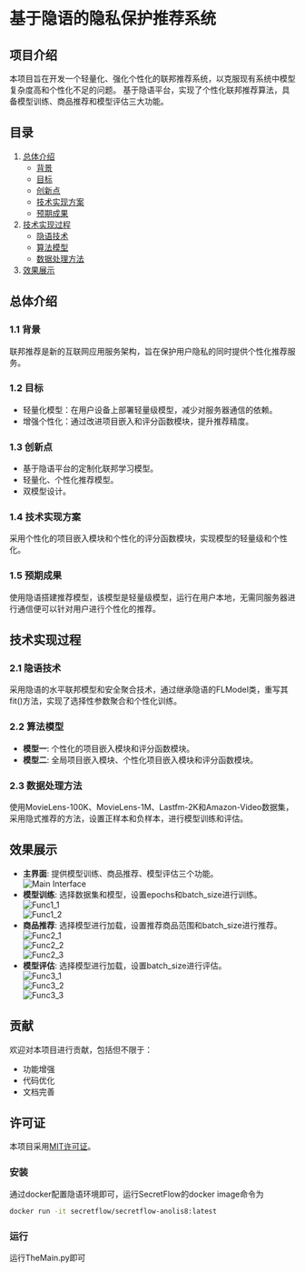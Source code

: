 # 基于隐语的隐私保护推荐系统

## 项目介绍

本项目旨在开发一个轻量化、强化个性化的联邦推荐系统，以克服现有系统中模型复杂度高和个性化不足的问题。
基于隐语平台，实现了个性化联邦推荐算法，具备模型训练、商品推荐和模型评估三大功能。

## 目录

1. [总体介绍](#总体介绍)
   - [背景](#11-背景)
   - [目标](#12-目标)
   - [创新点](#13-创新点)
   - [技术实现方案](#14-技术实现方案)
   - [预期成果](#15-预期成果)
2. [技术实现过程](#技术实现过程)
   - [隐语技术](#21-隐语技术)
   - [算法模型](#22-算法模型)
   - [数据处理方法](#23-数据处理方法)
3. [效果展示](#效果展示)

## 总体介绍

### 1.1 背景

联邦推荐是新的互联网应用服务架构，旨在保护用户隐私的同时提供个性化推荐服务。

### 1.2 目标

- 轻量化模型：在用户设备上部署轻量级模型，减少对服务器通信的依赖。
- 增强个性化：通过改进项目嵌入和评分函数模块，提升推荐精度。

### 1.3 创新点

- 基于隐语平台的定制化联邦学习模型。
- 轻量化、个性化推荐模型。
- 双模型设计。

### 1.4 技术实现方案

采用个性化的项目嵌入模块和个性化的评分函数模块，实现模型的轻量级和个性化。

### 1.5 预期成果

使用隐语搭建推荐模型，该模型是轻量级模型，运行在用户本地，无需同服务器进行通信便可以针对用户进行个性化的推荐。

## 技术实现过程

### 2.1 隐语技术

采用隐语的水平联邦模型和安全聚合技术，通过继承隐语的FLModel类，重写其fit()方法，实现了选择性参数聚合和个性化训练。

### 2.2 算法模型

- **模型一**: 个性化的项目嵌入模块和评分函数模块。
- **模型二**: 全局项目嵌入模块、个性化项目嵌入模块和评分函数模块。

### 2.3 数据处理方法

使用MovieLens-100K、MovieLens-1M、Lastfm-2K和Amazon-Video数据集，采用隐式推荐的方法，设置正样本和负样本，进行模型训练和评估。

## 效果展示

- **主界面**: 提供模型训练、商品推荐、模型评估三个功能。
  <div style="text-align: left;">
  <img src="./images/主界面.png" alt="Main Interface" />
   </div>
- **模型训练**: 选择数据集和模型，设置epochs和batch_size进行训练。
  <div style="text-align: left;">
  <img src="./images/功能1_1.png" alt="Func1_1" />
   </div>
   <div style="text-align: left;">
  <img src="./images/功能1_2.png" alt="Func1_2" />
   </div>
- **商品推荐**: 选择模型进行加载，设置推荐商品范围和batch_size进行推荐。
  <div style="text-align: left;">
  <img src="./images/功能2_1.png" alt="Func2_1" />
   </div>
   <div style="text-align: left;">
  <img src="./images/功能2_2.png" alt="Func2_2" />
   </div>
   <div style="text-align: left;">
  <img src="./images/功能2_3.png" alt="Func2_3" />
   </div>
- **模型评估**: 选择模型进行加载，设置batch_size进行评估。
  <div style="text-align: left;">
  <img src="./images/功能3_1.png" alt="Func3_1" />
   </div>
   <div style="text-align: left;">
  <img src="./images/功能3_2.png" alt="Func3_2" />
   </div>
   <div style="text-align: left;">
  <img src="./images/功能3_3.png" alt="Func3_3" />
   </div>

## 贡献

欢迎对本项目进行贡献，包括但不限于：

- 功能增强
- 代码优化
- 文档完善

## 许可证

本项目采用[MIT许可证](LICENSE)。

### 安装
通过docker配置隐语环境即可，运行SecretFlow的docker image命令为
```bash 
docker run -it secretflow/secretflow-anolis8:latest
```
### 运行
运行TheMain.py即可
